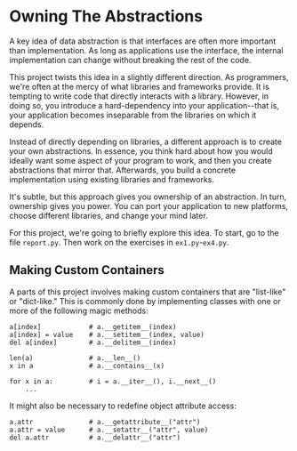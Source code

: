 # Owning The Abstractions

A key idea of data abstraction is that interfaces are often more
important than implementation. As long as applications use the
interface, the internal implementation can change without breaking the
rest of the code.

This project twists this idea in a slightly different direction. As
programmers, we're often at the mercy of what libraries and frameworks
provide.  It is tempting to write code that directly interacts with a
library.  However, in doing so, you introduce a hard-dependency into
your application--that is, your application becomes inseparable from
the libraries on which it depends.

Instead of directly depending on libraries, a different approach is to
create your own abstractions.  In essence, you think hard about how
you would ideally want some aspect of your program to work, and then
you create abstractions that mirror that.  Afterwards, you build a
concrete implementation using existing libraries and frameworks.

It's subtle, but this approach gives you ownership of an abstraction.
In turn, ownership gives you power. You can port your application
to new platforms, choose different libraries, and change your mind
later.

For this project, we're going to briefly explore this idea.
To start, go to the file `report.py`.   Then work on the
exercises in `ex1.py`-`ex4.py`.

## Making Custom Containers

A parts of this project involves making custom containers that are
"list-like" or "dict-like." This is commonly done by implementing
classes with one or more of the following magic methods:

```
a[index]            # a.__getitem__(index)
a[index] = value    # a.__setitem__(index, value)
del a[index]        # a.__delitem__(index)

len(a)              # a.__len__()
x in a              # a.__contains__(x)

for x in a:         # i = a.__iter__(), i.__next__()
    ...
```

It might also be necessary to redefine object attribute access:

```
a.attr              # a.__getattribute__("attr")
a.attr = value      # a.__setattr__("attr", value)
del a.attr          # a.__delattr__("attr")
```


